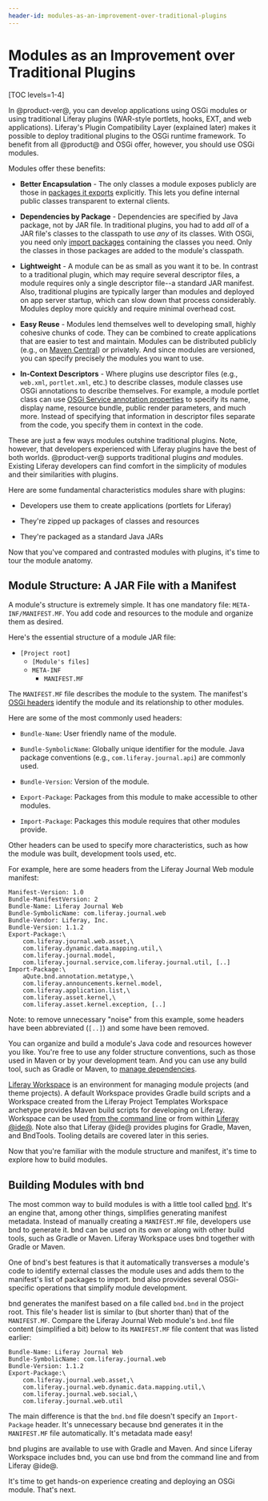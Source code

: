 ```yaml
---
header-id: modules-as-an-improvement-over-traditional-plugins
---
```


# Modules as an Improvement over Traditional Plugins

[TOC levels=1-4]

In @product-ver@, you can develop applications using OSGi modules or using
traditional Liferay plugins (WAR-style portlets, hooks, EXT, and web
applications). Liferay's Plugin Compatibility Layer (explained later) makes it
possible to deploy traditional plugins to the OSGi runtime framework. To benefit
from all @product@ and OSGi offer, however, you should use OSGi modules.

Modules offer these benefits:

- **Better Encapsulation** - The only classes a module exposes publicly are
those in [packages it exports](/docs/7-1/tutorials/-/knowledge_base/t/exporting-packages)
explicitly. This lets you define internal public classes transparent to
external clients.

- **Dependencies by Package** - Dependencies are specified by Java package, not
by JAR file. In traditional plugins, you had to add *all* of a JAR file's
classes to the classpath to use *any* of its classes. With OSGi, you need only
[import packages](/docs/7-1/tutorials/-/knowledge_base/t/importing-packages)
containing the classes you need. Only the classes in those packages are added to
the module's classpath.

- **Lightweight** - A module can be as small as you want it to be. In contrast
to a traditional plugin, which may require several descriptor files, a module
requires only a single descriptor file--a standard JAR manifest. Also,
traditional plugins are typically larger than modules and deployed on app server
startup, which can slow down that process considerably. Modules deploy more
quickly and require minimal overhead cost.

- **Easy Reuse** - Modules lend themselves well to developing small, highly
cohesive chunks of code. They can be combined to create applications that are
easier to test and maintain. Modules can be distributed publicly (e.g., on
[Maven Central](https://search.maven.org/)) or privately. And since modules are
versioned, you can specify precisely the modules you want to use.

- **In-Context Descriptors** - Where plugins use descriptor files (e.g.,
`web.xml`, `portlet.xml`, etc.) to describe classes, module classes use OSGi
annotations to describe themselves. For example, a module portlet class can use
[OSGi Service annotation properties](/docs/7-1/reference/-/knowledge_base/r/portlet-descriptor-to-osgi-service-property-map)
to specify its name, display name, resource bundle, public render parameters,
and much more. Instead of specifying that information in descriptor files
separate from the code, you specify them in context in the code.

These are just a few ways modules outshine traditional plugins. Note, however,
that developers experienced with Liferay plugins have the best of both worlds.
@product-ver@ supports traditional plugins *and* modules. Existing Liferay
developers can find comfort in the simplicity of modules and their similarities
with plugins.

Here are some fundamental characteristics modules share with plugins:

- Developers use them to create applications (portlets for Liferay)

- They're zipped up packages of classes and resources

- They're packaged as a standard Java JARs

Now that you've compared and contrasted modules with plugins, it's time to tour
the module anatomy. 

## Module Structure: A JAR File with a Manifest

A module's structure is extremely simple. It has one mandatory file:
`META-INF/MANIFEST.MF`. You add code and resources to the module and organize
them as desired. 

Here's the essential structure of a module JAR file:

- `[Project root]`
    - `[Module's files]`
    - `META-INF`
        - `MANIFEST.MF`

The `MANIFEST.MF` file describes the module to the system. The manifest's
[OSGi headers](https://www.osgi.org/bundle-headers-reference/)
identify the module and its relationship to other modules. 

Here are some of the most commonly used headers:

- `Bundle-Name`: User friendly name of the module.

- `Bundle-SymbolicName`: Globally unique identifier for the module. Java package
conventions (e.g., `com.liferay.journal.api`) are commonly used.

- `Bundle-Version`: Version of the module.

- `Export-Package`: Packages from this module to make accessible to other
modules.

- `Import-Package`: Packages this module requires that other modules provide.

Other headers can be used to specify more characteristics, such as how the
module was built, development tools used, etc. 

For example, here are some headers from the Liferay Journal Web module manifest:

    Manifest-Version: 1.0
    Bundle-ManifestVersion: 2
    Bundle-Name: Liferay Journal Web
    Bundle-SymbolicName: com.liferay.journal.web
    Bundle-Vendor: Liferay, Inc.
    Bundle-Version: 1.1.2
    Export-Package:\
        com.liferay.journal.web.asset,\
        com.liferay.dynamic.data.mapping.util,\
        com.liferay.journal.model,
        com.liferay.journal.service,com.liferay.journal.util, [..]
    Import-Package:\
        aQute.bnd.annotation.metatype,\
        com.liferay.announcements.kernel.model,
        com.liferay.application.list,\
        com.liferay.asset.kernel,\
        com.liferay.asset.kernel.exception, [..]

Note: to remove unnecessary "noise" from this example, some headers have been
abbreviated (`[..]`) and some have been removed.

You can organize and build a module's Java code and resources however you like.
You're free to use any folder structure conventions, such as those used in Maven
or by your development team. And you can use any build tool, such as Gradle or
Maven, to  [manage dependencies](/docs/7-1/tutorials/-/knowledge_base/t/configuring-dependencies). 

[Liferay Workspace](/docs/7-1/tutorials/-/knowledge_base/t/liferay-workspace)
is an environment for managing module projects (and theme projects). A default
Workspace provides Gradle build scripts and a Workspace created from the Liferay
Project Templates Workspace archetype provides Maven build scripts for
developing on Liferay. Workspace can be used [from the command line](/docs/7-1/tutorials/-/knowledge_base/t/blade-cli)
or from within [Liferay @ide@](/docs/7-1/tutorials/-/knowledge_base/t/liferay-ide).
Note also that Liferay @ide@ provides plugins for Gradle, Maven, and BndTools.
Tooling details are covered later in this series.

Now that you're familiar with the module structure and manifest, it's time to
explore how to build modules.

## Building Modules with bnd

The most common way to build modules is with a little tool called [bnd](http://bnd.bndtools.org/).
It's an engine that, among other things, simplifies generating manifest
metadata. Instead of manually creating a `MANIFEST.MF` file, developers use bnd
to generate it. bnd can be used on its own or along with other build tools, such
as Gradle or Maven. Liferay Workspace uses bnd together with Gradle or Maven.

One of bnd's best features is that it automatically transverses a module's code
to identify external classes the module uses and adds them to the manifest's
list of packages to import. bnd also provides several OSGi-specific operations
that simplify module development.

bnd generates the manifest based on a file called `bnd.bnd` in the project root.
This file's header list is similar to (but shorter than) that of the
`MANIFEST.MF`. Compare the Liferay Journal Web module's `bnd.bnd` file content
(simplified a bit) below to its `MANIFEST.MF` file content that was listed
earlier:

    Bundle-Name: Liferay Journal Web
    Bundle-SymbolicName: com.liferay.journal.web
    Bundle-Version: 1.1.2
    Export-Package:\
        com.liferay.journal.web.asset,\
        com.liferay.journal.web.dynamic.data.mapping.util,\
        com.liferay.journal.web.social,\
        com.liferay.journal.web.util

The main difference is that the `bnd.bnd` file doesn't specify an
`Import-Package` header. It's unnecessary because bnd generates it in the
`MANIFEST.MF` file automatically. It's metadata made easy!

bnd plugins are available to use with Gradle and Maven. And since Liferay
Workspace includes bnd, you can use bnd from the command line and from Liferay
@ide@.

It's time to get hands-on experience creating and deploying an OSGi module.
That's next. 
